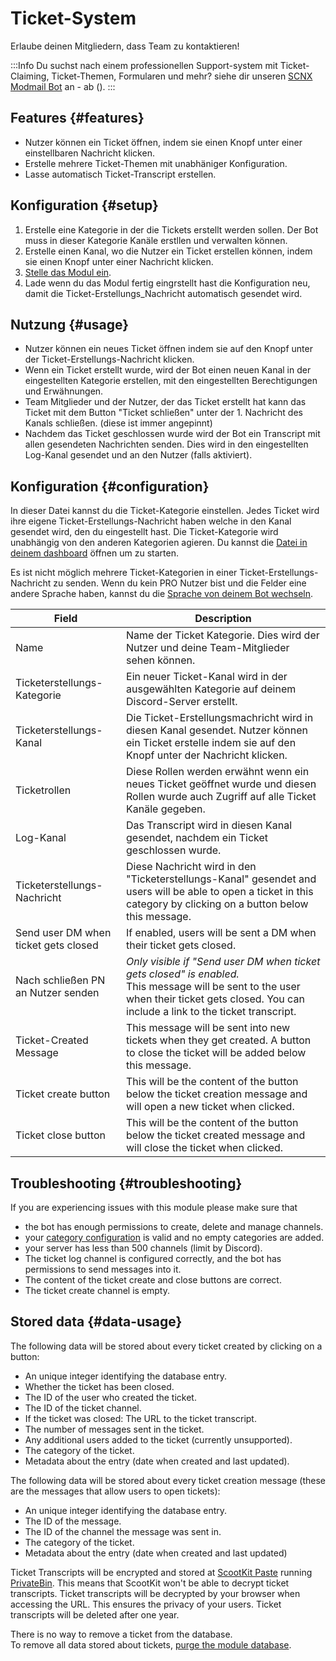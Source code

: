 # Ticket-System

Erlaube deinen Mitgliedern, dass Team zu kontaktieren!

<ModuleOverview moduleName="tickets" />

:::Info
Du suchst nach einem professionellen Support-system mit Ticket-Claiming, Ticket-Themen, Formularen und mehr?
siehe dir unseren [SCNX Modmail Bot](https://modmail.net) an - ab <PlanPrice plan="ACTIVE_GUILD" type="MONTHLY"/> (<PlanPrice plan="ACTIVE_GUILD" type="YEARLY"/>).
:::

## Features {#features}

* Nutzer können ein Ticket öffnen, indem sie einen Knopf unter einer einstellbaren Nachricht klicken. 
* Erstelle mehrere Ticket-Themen mit unabhäniger Konfiguration.
* Lasse automatisch Ticket-Transcript erstellen.

## Konfiguration {#setup}

1. Erstelle eine Kategorie in der die Tickets erstellt werden sollen. Der Bot  muss in dieser Kategorie Kanäle erstllen und verwalten können.
2. Erstelle einen Kanal, wo die Nutzer ein Ticket erstellen können, indem sie einen Knopf unter einer Nachricht klicken.
3. [Stelle das Modul ein](#configuration).
4. Lade wenn du das Modul fertig eingrstellt hast die Konfiguration neu, damit die Ticket-Erstellungs_Nachricht automatisch gesendet wird.

## Nutzung {#usage}

* Nutzer können ein neues Ticket öffnen indem sie auf den Knopf unter der Ticket-Erstellungs-Nachricht klicken. 
* Wenn ein Ticket erstellt wurde, wird der Bot einen neuen Kanal in der eingestellten Kategorie erstellen, mit den
  eingestellten Berechtigungen und Erwähnungen.
* Team Mitglieder und der Nutzer, der das Ticket erstellt hat kann das Ticket mit dem Button "Ticket schließen" unter der 1. Nachricht des Kanals schließen. (diese ist immer angepinnt)
* Nachdem das Ticket geschlossen wurde wird der Bot ein Transcript mit allen gesendeten Nachrichten senden. Dies wird in den eingestellten Log-Kanal gesendet und an den Nutzer (falls aktiviert).

## Konfiguration {#configuration}

In dieser Datei kannst du die Ticket-Kategorie einstellen. Jedes Ticket wird ihre eigene Ticket-Erstellungs-Nachricht haben welche in den Kanal gesendet wird, den du eingestellt hast. Die Ticket-Kategorie wird unabhängig von den anderen Kategorien agieren. Du kannst die [Datei in deinem dashboard](https://scnx.app/glink?page=bot/configuration?file=tickets|config) öffnen um zu starten.

Es ist nicht möglich mehrere Ticket-Kategorien in einer Ticket-Erstellungs-Nachricht zu senden. Wenn du kein PRO Nutzer bist
und die Felder eine andere Sprache haben,
kannst du die [Sprache von deinem Bot wechseln](./../../../scnx/guilds/bots#bot-language).

| Field                                | Description                                                                                                                                                                                         |
|--------------------------------------|-----------------------------------------------------------------------------------------------------------------------------------------------------------------------------------------------------|
| Name                                 | Name der Ticket Kategorie. Dies wird der Nutzer und deine Team-Mitglieder sehen können.                                                                                                                     |
| Ticketerstellungs-Kategorie               | Ein neuer Ticket-Kanal wird in der ausgewählten Kategorie auf deinem Discord-Server erstellt.                                                                                                |
| Ticketerstellungs-Kanal               | Die Ticket-Erstellungsmachricht wird in diesen Kanal gesendet. Nutzer können ein Ticket erstelle indem sie auf den Knopf unter der Nachricht klicken.                  |
| Ticketrollen                         | Diese Rollen werden erwähnt wenn ein neues Ticket geöffnet wurde und diesen Rollen wurde auch Zugriff auf alle Ticket Kanäle gegeben.                                                                  |
| Log-Kanal                          | Das Transcript wird in diesen Kanal gesendet, nachdem ein Ticket geschlossen wurde.                                                                                                                                   |
| Ticketerstellungs-Nachricht                | Diese Nachricht wird in den "Ticketerstellungs-Kanal" gesendet and users will be able to open a ticket in this category by clicking on a button below this message.                                       |
| Send user DM when ticket gets closed | If enabled, users will be sent a DM when their ticket gets closed.                                                                                                                                  |
| Nach schließen PN an Nutzer senden                              | <i>Only visible if "Send user DM when ticket gets closed" is enabled.</i><br/>This message will be sent to the user when their ticket gets closed. You can include a link to the ticket transcript. |
| Ticket-Created Message               | This message will be sent into new tickets when they get created. A button to close the ticket will be added below this message.                                                                    |
| Ticket create button                 | This will be the content of the button below the ticket creation message and will open a new ticket when clicked.                                                                                   |
| Ticket close button                  | This will be the content of the button below the ticket created message and will close the ticket when clicked.                                                                                     |

## Troubleshooting {#troubleshooting}

If you are experiencing issues with this module please make sure that

* the bot has enough permissions to create, delete and manage channels.
* your [category configuration](#configuration) is valid and no empty categories are added.
* your server has less than 500 channels (limit by Discord).
* The ticket log channel is configured correctly, and the bot has permissions to send messages into it.
* The content of the ticket create and close buttons are correct.
* The ticket create channel is empty.

## Stored data {#data-usage}

The following data will be stored about every ticket created by clicking on a button:

* An unique integer identifying the database entry.
* Whether the ticket has been closed.
* The ID of the user who created the ticket.
* The ID of the ticket channel.
* If the ticket was closed: The URL to the ticket transcript.
* The number of messages sent in the ticket.
* Any additional users added to the ticket (currently unsupported).
* The category of the ticket.
* Metadata about the entry (date when created and last updated).

The following data will be stored about every ticket creation message (these are the messages that allow users to open
tickets):

* An unique integer identifying the database entry.
* The ID of the message.
* The ID of the channel the message was sent in.
* The category of the ticket.
* Metadata about the entry (date when created and last updated)

Ticket Transcripts will be encrypted and stored at [ScootKit Paste](https://paste.scootkit.net)
running [PrivateBin](https://github.com/PrivateBin/PrivateBin). This means that ScootKit won't be able to decrypt ticket
transcripts. Ticket transcripts will be decrypted by your browser when accessing the URL. This ensures the privacy of
your users. Ticket transcripts will be deleted after one year.

There is no way to remove a ticket from the database.  
To remove all data stored about tickets, [purge the module database](./../../additional-features#reset-module-database).
